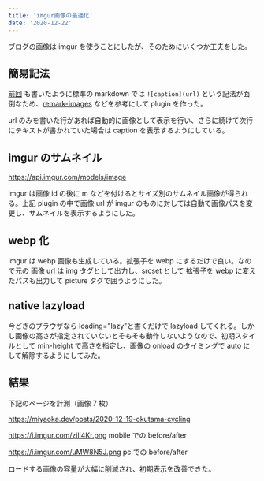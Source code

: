 ```yaml
---
title: 'imgur画像の最適化'
date: '2020-12-22'
---
```


ブログの画像は imgur を使うことにしたが、そのためにいくつか工夫をした。

## 簡易記法

[前回](/posts/2020-12-21-blog-building) も書いたように標準の markdown では `![caption](url)` という記法が面倒なため、[remark-images](https://github.com/remarkjs/remark-images) などを参考にして plugin を作った。

url のみを書いた行があれば自動的に画像として表示を行い、さらに続けて次行にテキストが書かれていた場合は caption を表示するようにしている。

## imgur のサムネイル

https://api.imgur.com/models/image

imgur は画像 id の後に m などを付けるとサイズ別のサムネイル画像が得られる。上記 plugin の中で画像 url が imgur のものに対しては自動で画像パスを変更し、サムネイルを表示するようにした。

## webp 化

imgur は webp 画像も生成している。拡張子を webp にするだけで良い。なので元の 画像 url は img タグとして出力し、srcset として 拡張子を webp に変えたパスも出力して picture タグで囲うようにした。

## native lazyload

今どきのブラウザなら loading="lazy"と書くだけで lazyload してくれる。しかし画像の高さが指定されていないとそもそも動作しないようなので、初期スタイルとして min-height で高さを指定し、画像の onload のタイミングで auto にして解除するようにしてみた。

## 結果

下記のページを計測（画像 7 枚）

https://miyaoka.dev/posts/2020-12-19-okutama-cycling

https://i.imgur.com/zili4Kr.png
mobile での before/after

https://i.imgur.com/uMW8N5J.png
pc での before/after

ロードする画像の容量が大幅に削減され、初期表示を改善できた。

